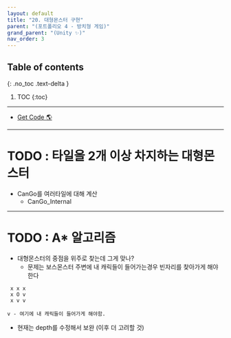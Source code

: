 ```yaml
---
layout: default
title: "20. 대형몬스터 구현"
parent: "(포트폴리오 4 - 방치형 게임)"
grand_parent: "(Unity ✨)"
nav_order: 3
---
```


## Table of contents
{: .no_toc .text-delta }

1. TOC
{:toc}

---

* [Get Code 🌎](https://github.com/Arthur880708/Unity.IncrementalGame.Example/tree/8)

---

# TODO : 타일을 2개 이상 차지하는 대형몬스터

* CanGo를 여러타일에 대해 계산
    * CanGo_Internal

---

# TODO : A* 알고리즘

* 대형몬스터의 중점을 위주로 찾는데 그게 맞나?
    * 문제는 보스몬스터 주변에 내 캐릭들이 들어가는경우 빈자리를 찾아가게 해야한다

```
 x x x
 x O v
 x v v

v - 여기에 내 캐릭들이 들어가게 해야함.
```

* 현재는 depth를 수정해서 보완 (이후 더 고려할 것)
